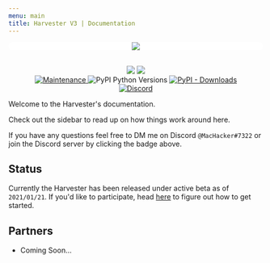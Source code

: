 ```yaml
---
menu: main
title: Harvester V3 | Documentation
---
```


<div style="width:100%;background: white;border-radius: 3rem">
  <p align="center">
    <img src="https://github.com/NoahCardoza/CaptchaHarvester/blob/master/logo.png?raw=true">
  </p>
</div>
<p align="center">
  <br/>
  <img src="https://forthebadge.com/images/badges/made-with-python.svg">
  <img src="https://forthebadge.com/images/badges/does-not-contain-msg.svg">
  <br/>
  <a href="https://github.com/NoahCardoza/CaptchaHarvester/graphs/commit-activity">
    <img alt="Maintenance" src="https://img.shields.io/badge/Maintained%3F-yes-green.svg?style=for-the-badge">
  </a>
  <a>
    <img alt="PyPI Python Versions" src="https://img.shields.io/badge/python-3.7%20%7C%203.8-blue.svg?style=for-the-badge">
  </a>
  <a href="https://pepy.tech/project/captcha-harvester">
    <img alt="PyPI - Downloads" src="https://img.shields.io/pypi/dm/captcha-harvester?style=for-the-badge">
  </a>
  <br/>
  <a target="_blank" href="https://discord.gg/AAQrkhR">
    <img alt="Discord" src="https://img.shields.io/discord/727664815316926565.svg?label=Discord&logo=Discord&colorB=7289da&style=for-the-badge">
  </a>
</p>

Welcome to the Harvester's documentation.

Check out the sidebar to read up on how things work around here. 

If you have any questions feel free to DM me on Discord `@MacHacker#7322`
or join the Discord server by clicking the badge above.

## Status

Currently the Harvester has been released under active beta as of `2021/01/21`. If you'd
like to participate, head [here](/harvester-docs/docs/getting-started/#where-to-get-a-copy) to figure out how to get started.

## Partners

+ Coming Soon...